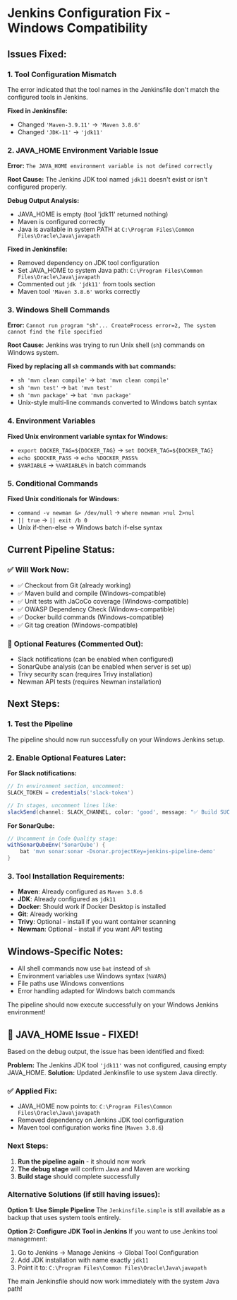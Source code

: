 # Jenkins Configuration Fix - Windows Compatibility

## Issues Fixed:

### 1. Tool Configuration Mismatch
The error indicated that the tool names in the Jenkinsfile don't match the configured tools in Jenkins.

**Fixed in Jenkinsfile:**
- Changed `'Maven-3.9.11'` → `'Maven 3.8.6'`
- Changed `'JDK-11'` → `'jdk11'`

### 2. JAVA_HOME Environment Variable Issue
**Error:** `The JAVA_HOME environment variable is not defined correctly`

**Root Cause:** The Jenkins JDK tool named `jdk11` doesn't exist or isn't configured properly.

**Debug Output Analysis:**
- JAVA_HOME is empty (tool 'jdk11' returned nothing)
- Maven is configured correctly
- Java is available in system PATH at `C:\Program Files\Common Files\Oracle\Java\javapath`

**Fixed in Jenkinsfile:**
- Removed dependency on JDK tool configuration
- Set JAVA_HOME to system Java path: `C:\Program Files\Common Files\Oracle\Java\javapath`
- Commented out `jdk 'jdk11'` from tools section
- Maven tool `'Maven 3.8.6'` works correctly

### 3. Windows Shell Commands
**Error:** `Cannot run program "sh"... CreateProcess error=2, The system cannot find the file specified`

**Root Cause:** Jenkins was trying to run Unix shell (`sh`) commands on Windows system.

**Fixed by replacing all `sh` commands with `bat` commands:**
- `sh 'mvn clean compile'` → `bat 'mvn clean compile'`
- `sh 'mvn test'` → `bat 'mvn test'`
- `sh 'mvn package'` → `bat 'mvn package'`
- Unix-style multi-line commands converted to Windows batch syntax

### 4. Environment Variables
**Fixed Unix environment variable syntax for Windows:**
- `export DOCKER_TAG=${DOCKER_TAG}` → `set DOCKER_TAG=${DOCKER_TAG}`
- `echo $DOCKER_PASS` → `echo %DOCKER_PASS%`
- `$VARIABLE` → `%VARIABLE%` in batch commands

### 5. Conditional Commands
**Fixed Unix conditionals for Windows:**
- `command -v newman &> /dev/null` → `where newman >nul 2>nul`
- `|| true` → `|| exit /b 0`
- Unix if-then-else → Windows batch if-else syntax

## Current Pipeline Status:

### ✅ **Will Work Now:**
- ✅ Checkout from Git (already working)
- ✅ Maven build and compile (Windows-compatible)
- ✅ Unit tests with JaCoCo coverage (Windows-compatible)
- ✅ OWASP Dependency Check (Windows-compatible)
- ✅ Docker build commands (Windows-compatible)
- ✅ Git tag creation (Windows-compatible)

### 🔄 **Optional Features (Commented Out):**
- Slack notifications (can be enabled when configured)
- SonarQube analysis (can be enabled when server is set up)
- Trivy security scan (requires Trivy installation)
- Newman API tests (requires Newman installation)

## Next Steps:

### 1. **Test the Pipeline**
The pipeline should now run successfully on your Windows Jenkins setup.

### 2. **Enable Optional Features Later:**

**For Slack notifications:**
```groovy
// In environment section, uncomment:
SLACK_TOKEN = credentials('slack-token')

// In stages, uncomment lines like:
slackSend(channel: SLACK_CHANNEL, color: 'good', message: "✅ Build SUCCESS")
```

**For SonarQube:**
```groovy
// Uncomment in Code Quality stage:
withSonarQubeEnv('SonarQube') {
    bat 'mvn sonar:sonar -Dsonar.projectKey=jenkins-pipeline-demo'
}
```

### 3. **Tool Installation Requirements:**
- **Maven**: Already configured as `Maven 3.8.6`
- **JDK**: Already configured as `jdk11`
- **Docker**: Should work if Docker Desktop is installed
- **Git**: Already working
- **Trivy**: Optional - install if you want container scanning
- **Newman**: Optional - install if you want API testing

## Windows-Specific Notes:
- All shell commands now use `bat` instead of `sh`
- Environment variables use Windows syntax (`%VAR%`)
- File paths use Windows conventions
- Error handling adapted for Windows batch commands

The pipeline should now execute successfully on your Windows Jenkins environment!

## 🚨 JAVA_HOME Issue - FIXED!

Based on the debug output, the issue has been identified and fixed:

**Problem:** The Jenkins JDK tool `'jdk11'` was not configured, causing empty JAVA_HOME.
**Solution:** Updated Jenkinsfile to use system Java directly.

### ✅ Applied Fix:
- JAVA_HOME now points to: `C:\Program Files\Common Files\Oracle\Java\javapath`
- Removed dependency on Jenkins JDK tool configuration  
- Maven tool configuration works fine (`Maven 3.8.6`)

### Next Steps:
1. **Run the pipeline again** - it should now work
2. **The debug stage** will confirm Java and Maven are working
3. **Build stage** should complete successfully

### Alternative Solutions (if still having issues):

**Option 1: Use Simple Pipeline**
The `Jenkinsfile.simple` is still available as a backup that uses system tools entirely.

**Option 2: Configure JDK Tool in Jenkins**
If you want to use Jenkins tool management:
1. Go to Jenkins → Manage Jenkins → Global Tool Configuration
2. Add JDK installation with name exactly `jdk11`
3. Point it to: `C:\Program Files\Common Files\Oracle\Java\javapath`

The main Jenkinsfile should now work immediately with the system Java path!